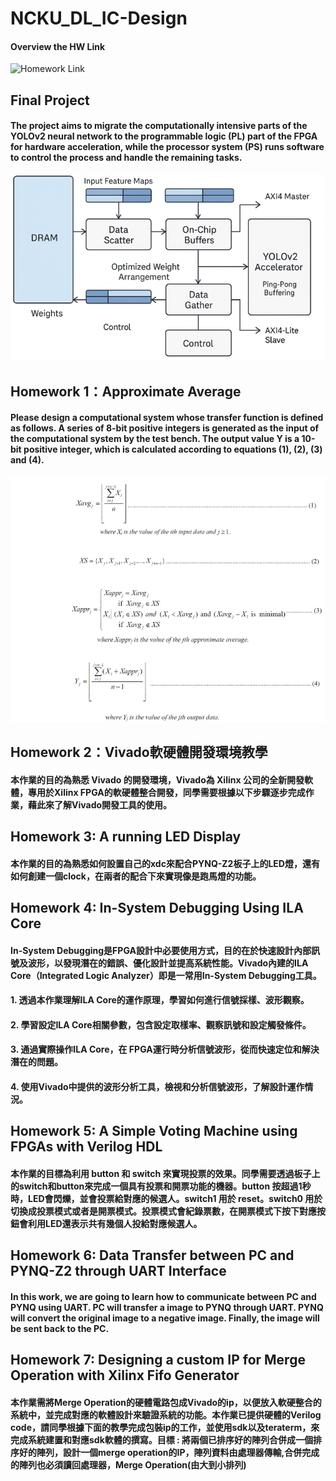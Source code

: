 # NCKU_DL_IC-Design  
#### Overview the HW Link
![Homework Link](https://docs.google.com/document/d/1HVf9E9Ei0QdzfQmIFr2N6z5zCAZ3CHaZF7I0mxWH9cg/edit?tab=t.0)  
## Final Project  
#### The project aims to migrate the computationally intensive parts of the YOLOv2 neural network to the programmable logic (PL) part of the FPGA for hardware acceleration, while the processor system (PS) runs software to control the process and handle the remaining tasks.  
![image](https://github.com/Azure0413/NCKU_DL_IC-Design/blob/main/src/Final.png)  
## Homework 1：Approximate Average  
#### Please design a computational system whose transfer function is defined as follows. A series of 8-bit positive integers is generated as the input of the computational system by the test bench. The output value Y is a 10-bit positive integer, which is calculated according to equations (1), (2), (3) and (4).    
![image](https://github.com/Azure0413/NCKU_DL_IC-Design/blob/main/src/HW1.png)  

## Homework 2：Vivado軟硬體開發環境教學
#### 本作業的目的為熟悉 Vivado 的開發環境，Vivado為 Xilinx 公司的全新開發軟體，專用於Xilinx FPGA的軟硬體整合開發，同學需要根據以下步驟逐步完成作業，藉此來了解Vivado開發工具的使用。  

## Homework 3: A running LED Display  
#### 本作業的目的為熟悉如何設置自己的xdc來配合PYNQ-Z2板子上的LED燈，還有如何創建一個clock，在兩者的配合下來實現像是跑馬燈的功能。  

## Homework 4: In-System Debugging Using ILA Core  
#### In-System Debugging是FPGA設計中必要使用方式，目的在於快速設計內部訊號及波形，以發現潛在的錯誤、優化設計並提高系統性能。Vivado內建的ILA Core（Integrated Logic Analyzer）即是一常用In-System Debugging工具。  
#### 1. 透過本作業理解ILA Core的運作原理，學習如何進行信號採樣、波形觀察。  
#### 2. 學習設定ILA Core相關參數，包含設定取樣率、觀察訊號和設定觸發條件。  
#### 3. 通過實際操作ILA Core，在 FPGA運行時分析信號波形，從而快速定位和解決潛在的問題。  
#### 4. 使用Vivado中提供的波形分析工具，檢視和分析信號波形，了解設計運作情況。  

## Homework 5: A Simple Voting Machine using FPGAs with Verilog HDL  
#### 本作業的目標為利用 button 和 switch 來實現投票的效果。同學需要透過板子上的switch和button來完成一個具有投票和開票功能的機器。button 按超過1秒時，LED會閃爍，並會投票給對應的候選人。switch1 用於 reset。switch0 用於切換成投票模式或者是開票模式。投票模式會紀錄票數，在開票模式下按下對應按鈕會利用LED還表示共有幾個人投給對應候選人。  

## Homework 6: Data Transfer between PC and PYNQ-Z2 through UART Interface  
#### In this work, we are going to learn how to communicate between PC and PYNQ using UART. PC will transfer a image to PYNQ through UART. PYNQ will convert the original image to a negative image. Finally, the image will be sent back to the PC.  

## Homework 7: Designing a custom IP for Merge Operation with Xilinx Fifo Generator  
#### 本作業需將Merge Operation的硬體電路包成Vivado的ip，以便放入軟硬整合的系統中，並完成對應的軟體設計來驗證系統的功能。本作業已提供硬體的Verilog code，請同學根據下面的教學完成包裝ip的工作，並使用sdk以及teraterm，來完成系統建置和對應sdk軟體的撰寫。目標 : 將兩個已排序好的陣列合併成一個排序好的陣列，設計一個merge operation的IP，陣列資料由處理器傳輸,合併完成的陣列也必須讀回處理器，Merge Operation(由大到小排列)
